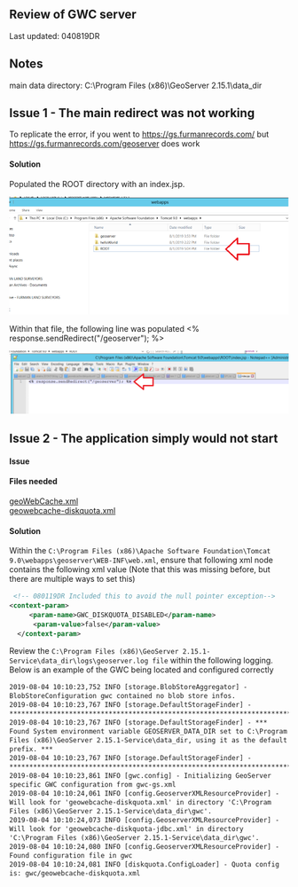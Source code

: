 
## Review of GWC server
Last updated: 040819DR

## Notes
main data directory: C:\Program Files (x86)\GeoServer 2.15.1\data_dir




## Issue 1 - The main redirect was not working

To replicate the error, if you went to https://gs.furmanrecords.com/ but https://gs.furmanrecords.com/geoserver does work

#### Solution

Populated the ROOT directory with an index.jsp.

![](/images/rootChanges.png)


Within that file, the following line was populated <% response.sendRedirect("/geoserver"); %>


![](/images/indexForRoot.png)


## Issue 2 - The application simply would not start

#### Issue
#### Files needed
[geoWebCache.xml](./files/geowebcache.xml)<br>
[geowebcache-diskquota.xml](./files/geowebcache-diskquota.xml)

#### Solution
Within the
`C:\Program Files (x86)\Apache Software Foundation\Tomcat 9.0\webapps\geoserver\WEB-INF\web.xml`, ensure that following xml node contains the following xml value (Note that this was missing before, but there are multiple ways to set this)

```xml
 <!-- 080119DR Included this to avoid the null pointer exception-->
<context-param>
     <param-name>GWC_DISKQUOTA_DISABLED</param-name>
      <param-value>false</param-value>
  </context-param>
```

Review the `C:\Program Files (x86)\GeoServer 2.15.1-Service\data_dir\logs\geoserver.log file` within the following logging. Below is an example of the GWC being located and configured correctly

```log
2019-08-04 10:10:23,752 INFO [storage.BlobStoreAggregator] - BlobStoreConfiguration gwc contained no blob store infos.
2019-08-04 10:10:23,767 INFO [storage.DefaultStorageFinder] - *************************************************************************************************************************************************************
2019-08-04 10:10:23,767 INFO [storage.DefaultStorageFinder] - *** Found System environment variable GEOSERVER_DATA_DIR set to C:\Program Files (x86)\GeoServer 2.15.1-Service\data_dir, using it as the default prefix. ***
2019-08-04 10:10:23,767 INFO [storage.DefaultStorageFinder] - *************************************************************************************************************************************************************
2019-08-04 10:10:23,861 INFO [gwc.config] - Initializing GeoServer specific GWC configuration from gwc-gs.xml
2019-08-04 10:10:24,061 INFO [config.GeoserverXMLResourceProvider] - Will look for 'geowebcache-diskquota.xml' in directory 'C:\Program Files (x86)\GeoServer 2.15.1-Service\data_dir\gwc'.
2019-08-04 10:10:24,073 INFO [config.GeoserverXMLResourceProvider] - Will look for 'geowebcache-diskquota-jdbc.xml' in directory 'C:\Program Files (x86)\GeoServer 2.15.1-Service\data_dir\gwc'.
2019-08-04 10:10:24,080 INFO [config.GeoserverXMLResourceProvider] - Found configuration file in gwc
2019-08-04 10:10:24,081 INFO [diskquota.ConfigLoader] - Quota config is: gwc/geowebcache-diskquota.xml
```
